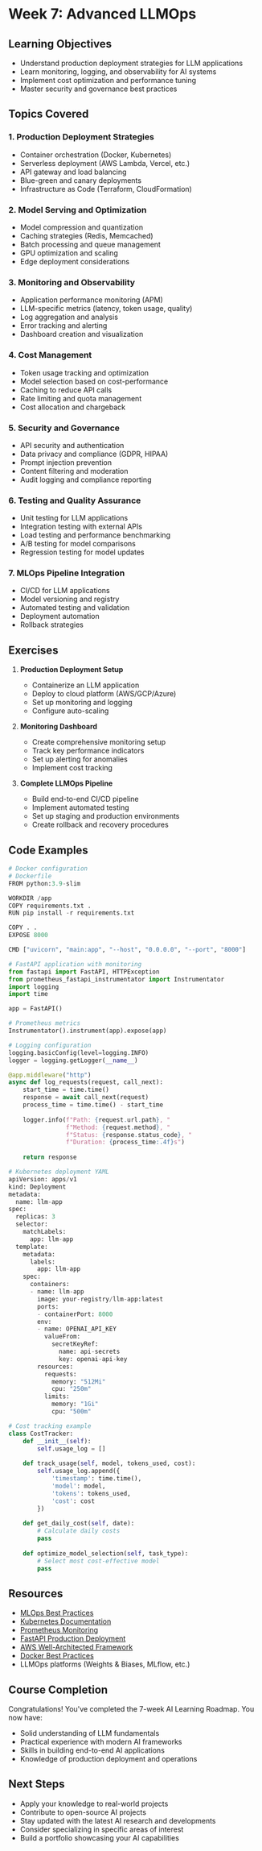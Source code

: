 # Week 7: Advanced LLMOps

## Learning Objectives
- Understand production deployment strategies for LLM applications
- Learn monitoring, logging, and observability for AI systems
- Implement cost optimization and performance tuning
- Master security and governance best practices

## Topics Covered

### 1. Production Deployment Strategies
- Container orchestration (Docker, Kubernetes)
- Serverless deployment (AWS Lambda, Vercel, etc.)
- API gateway and load balancing
- Blue-green and canary deployments
- Infrastructure as Code (Terraform, CloudFormation)

### 2. Model Serving and Optimization
- Model compression and quantization
- Caching strategies (Redis, Memcached)
- Batch processing and queue management
- GPU optimization and scaling
- Edge deployment considerations

### 3. Monitoring and Observability
- Application performance monitoring (APM)
- LLM-specific metrics (latency, token usage, quality)
- Log aggregation and analysis
- Error tracking and alerting
- Dashboard creation and visualization

### 4. Cost Management
- Token usage tracking and optimization
- Model selection based on cost-performance
- Caching to reduce API calls
- Rate limiting and quota management
- Cost allocation and chargeback

### 5. Security and Governance
- API security and authentication
- Data privacy and compliance (GDPR, HIPAA)
- Prompt injection prevention
- Content filtering and moderation
- Audit logging and compliance reporting

### 6. Testing and Quality Assurance
- Unit testing for LLM applications
- Integration testing with external APIs
- Load testing and performance benchmarking
- A/B testing for model comparisons
- Regression testing for model updates

### 7. MLOps Pipeline Integration
- CI/CD for LLM applications
- Model versioning and registry
- Automated testing and validation
- Deployment automation
- Rollback strategies

## Exercises

1. **Production Deployment Setup**
   - Containerize an LLM application
   - Deploy to cloud platform (AWS/GCP/Azure)
   - Set up monitoring and logging
   - Configure auto-scaling

2. **Monitoring Dashboard**
   - Create comprehensive monitoring setup
   - Track key performance indicators
   - Set up alerting for anomalies
   - Implement cost tracking

3. **Complete LLMOps Pipeline**
   - Build end-to-end CI/CD pipeline
   - Implement automated testing
   - Set up staging and production environments
   - Create rollback and recovery procedures

## Code Examples

```python
# Docker configuration
# Dockerfile
FROM python:3.9-slim

WORKDIR /app
COPY requirements.txt .
RUN pip install -r requirements.txt

COPY . .
EXPOSE 8000

CMD ["uvicorn", "main:app", "--host", "0.0.0.0", "--port", "8000"]

# FastAPI application with monitoring
from fastapi import FastAPI, HTTPException
from prometheus_fastapi_instrumentator import Instrumentator
import logging
import time

app = FastAPI()

# Prometheus metrics
Instrumentator().instrument(app).expose(app)

# Logging configuration
logging.basicConfig(level=logging.INFO)
logger = logging.getLogger(__name__)

@app.middleware("http")
async def log_requests(request, call_next):
    start_time = time.time()
    response = await call_next(request)
    process_time = time.time() - start_time
    
    logger.info(f"Path: {request.url.path}, "
                f"Method: {request.method}, "
                f"Status: {response.status_code}, "
                f"Duration: {process_time:.4f}s")
    
    return response

# Kubernetes deployment YAML
apiVersion: apps/v1
kind: Deployment
metadata:
  name: llm-app
spec:
  replicas: 3
  selector:
    matchLabels:
      app: llm-app
  template:
    metadata:
      labels:
        app: llm-app
    spec:
      containers:
      - name: llm-app
        image: your-registry/llm-app:latest
        ports:
        - containerPort: 8000
        env:
        - name: OPENAI_API_KEY
          valueFrom:
            secretKeyRef:
              name: api-secrets
              key: openai-api-key
        resources:
          requests:
            memory: "512Mi"
            cpu: "250m"
          limits:
            memory: "1Gi"
            cpu: "500m"

# Cost tracking example
class CostTracker:
    def __init__(self):
        self.usage_log = []
    
    def track_usage(self, model, tokens_used, cost):
        self.usage_log.append({
            'timestamp': time.time(),
            'model': model,
            'tokens': tokens_used,
            'cost': cost
        })
    
    def get_daily_cost(self, date):
        # Calculate daily costs
        pass
    
    def optimize_model_selection(self, task_type):
        # Select most cost-effective model
        pass
```

## Resources
- [MLOps Best Practices](https://ml-ops.org/)
- [Kubernetes Documentation](https://kubernetes.io/docs/)
- [Prometheus Monitoring](https://prometheus.io/docs/)
- [FastAPI Production Deployment](https://fastapi.tiangolo.com/deployment/)
- [AWS Well-Architected Framework](https://aws.amazon.com/architecture/well-architected/)
- [Docker Best Practices](https://docs.docker.com/develop/dev-best-practices/)
- LLMOps platforms (Weights & Biases, MLflow, etc.)

## Course Completion
Congratulations! You've completed the 7-week AI Learning Roadmap. You now have:
- Solid understanding of LLM fundamentals
- Practical experience with modern AI frameworks
- Skills in building end-to-end AI applications
- Knowledge of production deployment and operations

## Next Steps
- Apply your knowledge to real-world projects
- Contribute to open-source AI projects
- Stay updated with the latest AI research and developments
- Consider specializing in specific areas of interest
- Build a portfolio showcasing your AI capabilities
